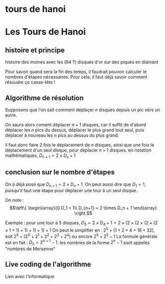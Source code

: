 # tours de hanoi

# Les Tours de Hanoi

## histoire et principe

histoire des moines avec les (64 ?) disques d'or sur des piques en diamant

Pour savoir quand sera la fin des temps, il faudrait pouvoir calculer le nombres d'étapes nécessaires.
Pour cela, il faut déjà savoir comment résoudre çe casse-tête !

## Algorithme de résolution

Supposons que l'on sait comment déplaçer $n$ disques depuis un pic vers un autre.

On saura alors coment déplacer $n+1$ disques, car il suffit de d'abord déplacer les $n$ pics du dessus, déplacer le plus grand tout seul, puis déplacer à nouveau les $n$ pics au dessus du plus grand.

il faut donc faire 2 fois le déplacement de $n$ disques, ainsi que une fois le déplacement d'un seul disque, pour déplacer $n+1$ disques.
en notation mathématiques, $D_{n+1} = 2\times D_n + 1$

## conclusion sur le nombre d'étapes

On à déjà posé que $D_{n+1} = 2\times D_n + 1$.
On peut aussi dire que $D_1 = 1$, puisqu'il faut une étape pour déplacer une tour à un seul disque.

On note : $$\left\{ \begin{array}{l}
D_1 = 1\\
D_{n+1} = 2 \times D_n + 1
\end{array}
\right.$$

Exemple : pour une tour à 5 disques, $D_5 = 2 \times D_4 + 1 = 2\times(2\times(2\times(2\times(2\times1+1)+1)+1)+1)+1$
On peut le simplifier en : $2^5 + (1+2+4+16+32)$, soit $2^5 + (2^0+2^1+2^2+2^3+2^4)$ ou encore $2^5 + 2^5-1$
La formule générale est en fait : $D_n = 2^{n+1} - 1$.
les nombres de la forme $2^n - 1$ sont appelés "nombres de Mersenne"

## Live coding de l'algorithme

Lien avec l'Informatique



